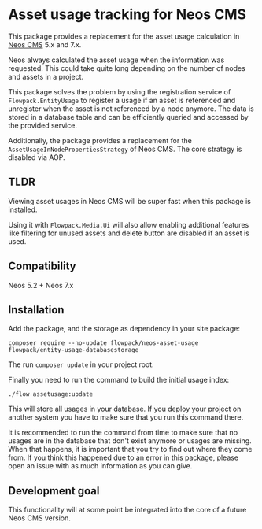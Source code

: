 # Asset usage tracking for Neos CMS

This package provides a replacement for the asset usage calculation
in [Neos CMS](https://www.neos.io) 5.x and 7.x.

Neos always calculated the asset usage when the information was requested. 
This could take quite long depending on the number of nodes and assets in a project.

This package solves the problem by using the registration service of `Flowpack.EntityUsage`
to register a usage if an asset is referenced and unregister when the asset is not referenced
by a node anymore.
The data is stored in a database table and can be efficiently queried and accessed by the provided service.

Additionally, the package provides a replacement for the `AssetUsageInNodePropertiesStrategy`
of Neos CMS. The core strategy is disabled via AOP.

## TLDR

Viewing asset usages in Neos CMS will be super fast when this package is installed.

Using it with `Flowpack.Media.Ui` will also allow enabling additional features 
like filtering for unused assets and delete button are disabled if an asset is used.

## Compatibility

Neos 5.2 + Neos 7.x

## Installation

Add the package, and the storage as dependency in your site package:

    composer require --no-update flowpack/neos-asset-usage flowpack/entity-usage-databasestorage

The run `composer update` in your project root.

Finally you need to run the command to build the initial usage index:

    ./flow assetusage:update

This will store all usages in your database. If you deploy your project
on another system you have to make sure that you run this command there.

It is recommended to run the command from time to make sure that no 
usages are in the database that don't exist anymore or usages are missing.
When that happens, it is important that you try to find out where they come from.
If you think this happened due to an error in this package, please open an issue 
with as much information as you can give.

## Development goal

This functionality will at some point be integrated into the core of a future Neos CMS version.
